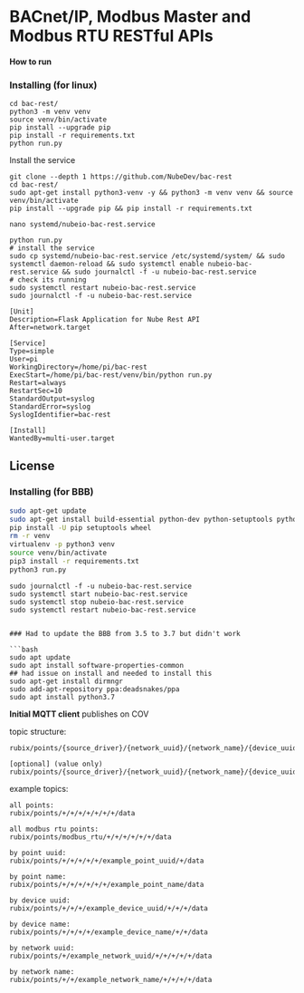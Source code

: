 # BACnet/IP, Modbus Master and Modbus RTU RESTful APIs

#### How to run

### Installing (for linux)

```
cd bac-rest/
python3 -m venv venv
source venv/bin/activate
pip install --upgrade pip
pip install -r requirements.txt
python run.py
```

Install the service

```
git clone --depth 1 https://github.com/NubeDev/bac-rest
cd bac-rest/
sudo apt-get install python3-venv -y && python3 -m venv venv && source venv/bin/activate
pip install --upgrade pip && pip install -r requirements.txt 

nano systemd/nubeio-bac-rest.service

python run.py
# install the service
sudo cp systemd/nubeio-bac-rest.service /etc/systemd/system/ && sudo systemctl daemon-reload && sudo systemctl enable nubeio-bac-rest.service && sudo journalctl -f -u nubeio-bac-rest.service
# check its running
sudo systemctl restart nubeio-bac-rest.service
sudo journalctl -f -u nubeio-bac-rest.service
```

```
[Unit]
Description=Flask Application for Nube Rest API
After=network.target

[Service]
Type=simple
User=pi
WorkingDirectory=/home/pi/bac-rest
ExecStart=/home/pi/bac-rest/venv/bin/python run.py
Restart=always
RestartSec=10
StandardOutput=syslog
StandardError=syslog
SyslogIdentifier=bac-rest

[Install]
WantedBy=multi-user.target
```


## License

### Installing (for BBB)

```bash
sudo apt-get update
sudo apt-get install build-essential python-dev python-setuptools python-pip python-smbus python3-pip virtualenv -y
pip install -U pip setuptools wheel
rm -r venv
virtualenv -p python3 venv
source venv/bin/activate
pip3 install -r requirements.txt
python3 run.py
```

```
sudo journalctl -f -u nubeio-bac-rest.service
sudo systemctl start nubeio-bac-rest.service
sudo systemctl stop nubeio-bac-rest.service
sudo systemctl restart nubeio-bac-rest.service
```

```

### Had to update the BBB from 3.5 to 3.7 but didn't work

```bash
sudo apt update
sudo apt install software-properties-common
## had issue on install and needed to install this
sudo apt-get install dirmngr
sudo add-apt-repository ppa:deadsnakes/ppa
sudo apt install python3.7
```



**Initial MQTT client**
publishes on COV
  
topic structure:
```
rubix/points/{source_driver}/{network_uuid}/{network_name}/{device_uuid}/{device_name}/{point.uuid}/{point.name}/data

[optional] (value only)
rubix/points/{source_driver}/{network_uuid}/{network_name}/{device_uuid}/{device_name}/{point.uuid}/{point.name}/value
```


example topics:
```
all points:
rubix/points/+/+/+/+/+/+/+/data

all modbus rtu points:
rubix/points/modbus_rtu/+/+/+/+/+/+/data

by point uuid:
rubix/points/+/+/+/+/+/example_point_uuid/+/data

by point name:
rubix/points/+/+/+/+/+/+/example_point_name/data

by device uuid:
rubix/points/+/+/+/example_device_uuid/+/+/+/data

by device name:
rubix/points/+/+/+/+/example_device_name/+/+/data

by network uuid:
rubix/points/+/example_network_uuid/+/+/+/+/+/data

by network name:
rubix/points/+/+/example_network_name/+/+/+/+/data
```
